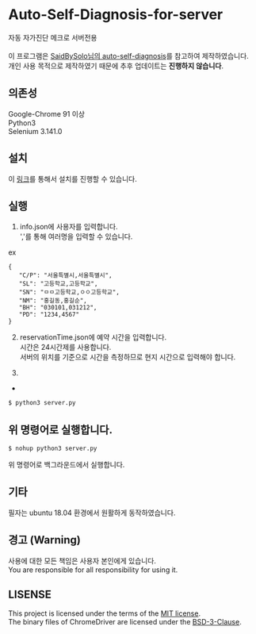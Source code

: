 # Auto-Self-Diagnosis-for-server
자동 자가진단 메크로 서버전용<br><br>
이 프로그램은 [SaidBySolo님의 auto-self-diagnosis](https://github.com/SaidBySolo/auto-self-diagnosis)를 참고하여 제작하였습니다.<br>
개인 사용 목적으로 제작하였기 때문에 추후 업데이트는 **진행하지 않습니다**.

## 의존성
Google-Chrome 91 이상<br>
Python3<br>
Selenium 3.141.0

## 설치
이 [링크](https://github.com/JJooni/Auto-Self-Diagnosis-for-server/archive/refs/heads/main.zip)를 통해서 설치를 진행할 수 있습니다.<br>
## 실행 
1. info.json에 사용자를 입력합니다.<br>
','를 통해 여러명을 입력할 수 있습니다.<br>

ex<br>
```
{
   "C/P": "서울특별시,서울특별시",
   "SL": "고등학교,고등학교",
   "SN": "ㅁㅁ고등학교,ㅇㅇ고등학교",
   "NM": "홍길동,홍길순",
   "BH": "030101,031212",
   "PD": "1234,4567"
}
```

2. reservationTime.json에 예약 시간을 입력합니다.<br>
시간은 24시간제를 사용합니다.<br>
서버의 위치를 기준으로 시간을 측정하므로 현지 시간으로 입력해야 합니다.<br>

3.
- 
```bash
$ python3 server.py
```
위 명령어로 실행합니다.<br>
- 
```bash
$ nohup python3 server.py
```
위 명령어로 백그라운드에서 실행합니다.

## 기타
필자는 ubuntu 18.04 환경에서 원활하게 동작하였습니다.

## 경고 (Warning)
사용에 대한 모든 책임은 사용자 본인에게 있습니다.<br>
You are responsible for all responsibility for using it.

## LISENSE
This project is licensed under the terms of the [MIT license](https://github.com/JJooni/Auto-Self-Diagnosis-for-server/blob/main/LICENSE).<br>
The binary files of ChromeDriver are licensed under the [BSD-3-Clause](https://github.com/JJooni/Auto-Self-Diagnosis-for-server/blob/main/LICENSE.chromedriver).
